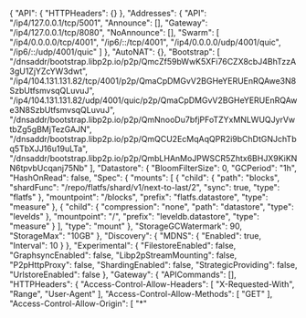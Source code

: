 {
	"API": {
		"HTTPHeaders": {}
	},
	"Addresses": {
		"API": "/ip4/127.0.0.1/tcp/5001",
		"Announce": [],
		"Gateway": "/ip4/127.0.0.1/tcp/8080",
		"NoAnnounce": [],
		"Swarm": [
			"/ip4/0.0.0.0/tcp/4001",
			"/ip6/::/tcp/4001",
			"/ip4/0.0.0.0/udp/4001/quic",
			"/ip6/::/udp/4001/quic"
		]
	},
	"AutoNAT": {},
	"Bootstrap": [
		"/dnsaddr/bootstrap.libp2p.io/p2p/QmcZf59bWwK5XFi76CZX8cbJ4BhTzzA3gU1ZjYZcYW3dwt",
		"/ip4/104.131.131.82/tcp/4001/p2p/QmaCpDMGvV2BGHeYERUEnRQAwe3N8SzbUtfsmvsqQLuvuJ",
		"/ip4/104.131.131.82/udp/4001/quic/p2p/QmaCpDMGvV2BGHeYERUEnRQAwe3N8SzbUtfsmvsqQLuvuJ",
		"/dnsaddr/bootstrap.libp2p.io/p2p/QmNnooDu7bfjPFoTZYxMNLWUQJyrVwtbZg5gBMjTezGAJN",
		"/dnsaddr/bootstrap.libp2p.io/p2p/QmQCU2EcMqAqQPR2i9bChDtGNJchTbq5TbXJJ16u19uLTa",
		"/dnsaddr/bootstrap.libp2p.io/p2p/QmbLHAnMoJPWSCR5Zhtx6BHJX9KiKNN6tpvbUcqanj75Nb"
	],
	"Datastore": {
		"BloomFilterSize": 0,
		"GCPeriod": "1h",
		"HashOnRead": false,
		"Spec": {
			"mounts": [
				{
					"child": {
						"path": "blocks",
						"shardFunc": "/repo/flatfs/shard/v1/next-to-last/2",
						"sync": true,
						"type": "flatfs"
					},
					"mountpoint": "/blocks",
					"prefix": "flatfs.datastore",
					"type": "measure"
				},
				{
					"child": {
						"compression": "none",
						"path": "datastore",
						"type": "levelds"
					},
					"mountpoint": "/",
					"prefix": "leveldb.datastore",
					"type": "measure"
				}
			],
			"type": "mount"
		},
		"StorageGCWatermark": 90,
		"StorageMax": "10GB"
	},
	"Discovery": {
		"MDNS": {
			"Enabled": true,
			"Interval": 10
		}
	},
	"Experimental": {
		"FilestoreEnabled": false,
		"GraphsyncEnabled": false,
		"Libp2pStreamMounting": false,
		"P2pHttpProxy": false,
		"ShardingEnabled": false,
		"StrategicProviding": false,
		"UrlstoreEnabled": false
	},
	"Gateway": {
		"APICommands": [],
		"HTTPHeaders": {
			"Access-Control-Allow-Headers": [
				"X-Requested-With",
				"Range",
				"User-Agent"
			],
			"Access-Control-Allow-Methods": [
				"GET"
			],
			"Access-Control-Allow-Origin": [
				"*"
	
